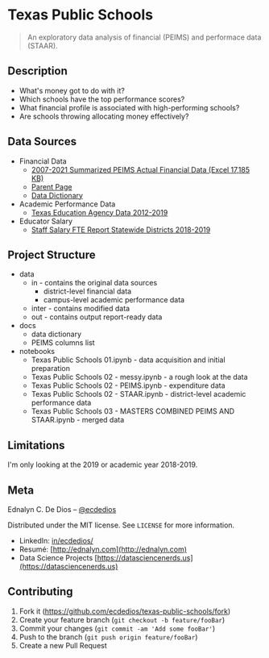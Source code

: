 # Texas Public Schools

> An exploratory data analysis of financial (PEIMS) and performace data (STAAR).

## Description

- What's money got to do with it?
- Which schools have the top performance scores?
- What financial profile is associated with high-performing schools?
- Are schools throwing allocating money effectively?

## Data Sources

- Financial Data
  - [2007-2021 Summarized PEIMS Actual Financial Data (Excel 17,185 KB)](https://tea.texas.gov/sites/default/files/2007-2021-summaried-peims-financial-data.xlsx)
  - [Parent Page](https://tea.texas.gov/finance-and-grants/state-funding/state-funding-reports-and-data/peims-financial-data-downloads)
  - [Data Dictionary](https://github.com/ecdedios/texas-public-schools/blob/main/docs/AbtAct21.docx)
- Academic Performance Data
  - [Texas Education Agency Data 2012-2019](https://www.kaggle.com/datasets/9e3ce42f60ded3ba2a6dd890993493f2c4b284c5cfa035d711bd98fa3359924c?resource=download)
- Educator Salary
  - [Staff Salary FTE Report Statewide Districts 2018-2019](https://rptsvr1.tea.texas.gov/adhocrpt/adpeb.html)

## Project Structure

- data
  - in - contains the original data sources
    - district-level financial data
    - campus-level academic performance data
  - inter - contains modified data
  - out - contains output report-ready data
- docs
  - data dictionary
  - PEIMS columns list
- notebooks
  - Texas Public Schools 01.ipynb - data acquisition and initial preparation
  - Texas Public Schools 02 - messy.ipynb - a rough look at the data
  - Texas Public Schools 02 - PEIMS.ipynb - expenditure data
  - Texas Public Schools 02 - STAAR.ipynb - district-level academic performance data
  - Texas Public Schools 03 - MASTERS COMBINED PEIMS AND STAAR.ipynb - merged data

## Limitations

I'm only looking at the 2019 or academic year 2018-2019.

## Meta

Ednalyn C. De Dios – [@ecdedios](https://github.com/ecdedios)

Distributed under the MIT license. See `LICENSE` for more information.

- LinkedIn: [in/ecdedios/](https://www.linkedin.com/in/ecdedios/)
- Resumé: [http://ednalyn.com](http://ednalyn.com)
- Data Science Projects [https://datasciencenerds.us](https://datasciencenerds.us)

## Contributing

1. Fork it (<https://github.com/ecdedios/texas-public-schools/fork>)
2. Create your feature branch (`git checkout -b feature/fooBar`)
3. Commit your changes (`git commit -am 'Add some fooBar'`)
4. Push to the branch (`git push origin feature/fooBar`)
5. Create a new Pull Request
